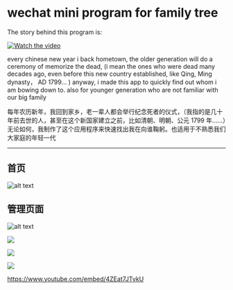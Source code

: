 # wechat mini program for family tree

The story behind this program is:


[![Watch the video](./img/README_img5.jpg)](https://www.youtube.com/embed/4ZEat7JTvkU)


every chinese new year i back hometown, the older generation will do a ceremony of memorize the dead, (i mean the ones who were dead many decades ago, even before this new country established, like Qing, Ming dynasty， AD 1799... )   anyway, i made this app to quickly find out whom i am bowing down to. also for younger generation who are not familiar with our big family

每年农历新年，我回到家乡，老一辈人都会举行纪念死者的仪式，（我指的是几十年前去世的人，甚至在这个新国家建立之前，比如清朝、明朝、公元 1799 年……）无论如何，我制作了这个应用程序来快速找出我在向谁鞠躬。也适用于不熟悉我们大家庭的年轻一代

---

## 首页

![alt text](assets/README/image.png)

## 管理页面 

![alt text](assets/README/image-1.png)


![](./img/README_img2.jpg)

![](./img/README_img3.jpg)


![](./img/README_img4.jpg)

https://www.youtube.com/embed/4ZEat7JTvkU